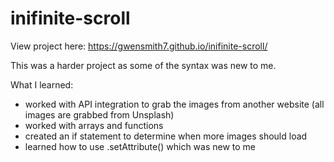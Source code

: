 # inifinite-scroll

View project here: https://gwensmith7.github.io/inifinite-scroll/

This was a harder project as some of the syntax was new to me.

What I learned:

- worked with API integration to grab the images from another website (all images are grabbed from Unsplash)
- worked with arrays and functions
- created an if statement to determine when more images should load
- learned how to use .setAttribute() which was new to me
